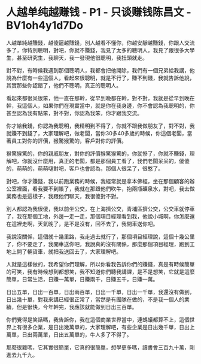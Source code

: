 # 人越单纯越赚钱 - P1 - 只谈赚钱陈昌文 - BV1oh4y1d7Do

人越單純越賺錢，越傻逼越賺錢，別人越看不懂你，你越安靜越賺錢，你跟人交流多了，你特別聰明，對吧，你就不賺錢，我見了太多的聰明人，我見了跟很多大學生，甚至研究生，我聊天，我一發現他很聰明，我扭頭就走。

對不對，有時候我遇到那個聰明人，我都會把他開除，我們有一個兄弟給我講，他說為什麼有一些這個人，看起來很聰明，就是不行了，賺不到錢，我就告訴他說，其實那些你認錯了，他們不聰明，真正的聰明人。

看起來都很呆很笨，他一直在那幹，從早到晚都在幹，對不對，我就是從早到晚在幹，我這個人，如果你們在現實當中，就是你在我身邊，你不會認為我聰明的，你甚至認為我有點笨，對不對，你認為我笨，你才跟我交流。

你才給我錢，你認為我聰明，我精明到不得了，你就不跟我做朋友了，對不對，我就賺不到錢了，大家理解吧，做老闆，當你30多40多歲的時候，你這個老闆，當著員工對你的評價，猴驚猴驚的，客戶對你的評價。

猴驚猴驚的，你的親戚朋友，對你的評價猴驚猴驚的，你就慘了，你就不賺錢，理解吧，你就沒什麼用，真正的老闆，都是那個員工看了，我們老闆呆呆的，傻傻的，萌萌的，萌萌噠對吧，客戶也會認為，那個人很呆了，很憨了。

對吧，你才賺錢，我以前跑業務的時候，我經常就是拿本佛經，坐在那個顧客的辦公室裡面，看我要不到賬了，我就在那跟他們吹牛，抱兩瓶礦泉水，對吧，我去做業務也是這樣子，我跟他們聊天，我很傻對不對。

別人都認為我很傻，我以前坐公交，在上海擠公交，青埔區擠公交，公交車就停車了，我在那個工地，外邊一走一走，那個項目經理看到我，他說小城啊，你怎麼還在這裡走啊，天氣晚了，是不是沒有，回不去了，我開車送你吧。

我說沒關係，這個就十幾里路，我走過去就行了，那個項目經理說，這個十幾公里了，你不要走了，我開車送你吧，我說真的沒有關係，那麼那個項目經理，跑到工地上開了輛貨車，就把我送回去了，大家理解吧。

人就是這樣做的，我希望你們理解，所以你看我告訴你們的賺錢，真是有時候簡單的可笑，我有時候想到都想笑，我不知道你們聽我講課，是不是想笑，它就是這麼簡單，日常生活，日賺一萬單，日賺兩千，日賺五千，日賺一萬。

日出五單，日出一百單，日出兩百單，日出一千單，日出一千單，我還沒有做到，日出幾十單，對我來講已經很正常了，當然是有團隊在做的，不是我一個人的業績，但是很快，今年幹完，我應該就能做到日出三百單。

你們覺得是笑話嗎，我告訴你，我在這個商業世界當中，連螞蟻都算不上，這個世界上有很多企業，是日出幾萬單的，大家理解吧，有些企業是日出幾千單，日出上萬單，日出兩萬單，日出五萬單的，牛人多了不得了。

那麼很難嗎，它其實很簡單，它真的很簡單，想學更多嗎，讀書會三百九十萬，剛進去九千九。